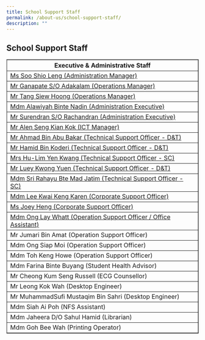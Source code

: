 ```yaml
---
title: School Support Staff
permalink: /about-us/school-support-staff/
description: ""
---
```

## School Support Staff

<table width="100%" border="1">
<tbody>
<tr><th>Executive &amp; Administrative Staff</th></tr>
<tr><td><a href="mailto:soo_shio_leng@schools.gov.sg" target="">Ms Soo Shio Leng (Administration Manager)</a></td></tr>
<tr><td><a href="mailto:ganapate_adakalam@schools.gov.sg" target="">Mr Ganapate S/O Adakalam (Operations Manager)</a></td></tr>
<tr><td><a href="mailto:tang_siew_hoong@schools.gov.sg" target="">Mr Tang Siew Hoong (Operations Manager)</a></td></tr>
<tr><td><a href="mailto:alawiyah_nadin@schools.gov.sg" target="">Mdm Alawiyah Binte Nadin (Administration Executive)</a></td></tr>
<tr><td><a href="mailto:surendran_rachandran@schools.gov.sg" target="">Mr Surendran S/O Rachandran (Administration Executive)</a></td></tr>
<tr><td><a href="mailto:alen_seng_kian_kok@schools.gov.sg" target="">Mr Alen Seng Kian Kok (ICT Manager)</a></td></tr>
<tr><td><a href="mailto:ahmad_abu_bakar@schools.gov.sg" target="">Mr Ahmad Bin Abu Bakar&nbsp;(Technical Support Officer - D&amp;T)</a></td></tr>
<tr><td><a href="mailto:hamid_koderi@schools.gov.sg" target="">Mr Hamid Bin Koderi&nbsp;(Technical Support Officer - D&amp;T)</a></td></tr>
<tr><td><a href="mailto:lim_yen_kwan@schools.gov.sg" target="">Mrs Hu-Lim Yen Kwang (Technical Support Officer - SC)</a></td></tr>
<tr><td><a href="mailto:luey_kwong_yuen@schools.gov.sg" target="">Mr Luey Kwong Yuen (Technical Support Officer - D&amp;T)</a></td></tr>
<tr><td><a href="mailto:sri_rahayu_mad_jatim@schools.gov.sg" target="">Mdm Sri Rahayu Bte Mad Jatim (Technical Support Officer - SC)</a></td></tr>
<tr><td><a href="mailto:lee_kwai_keng@schools.gov.sg" target="">Mdm Lee Kwai Keng Karen&nbsp;(Corporate Support Officer)</a></td></tr>
<tr><td><a href="mailto:heng_guey_siang@schools.gov.sg" target="">Ms Joey Heng (Corporate Support Officer)</a></td></tr>
<tr><td><a href="mailto:ong_lay_whatt@schools.gov.sg" target="">Mdm Ong Lay Whatt&nbsp;(Operation Support Officer / Office Assistant)</a></td></tr>
<tr><td>Mr Jumari Bin Amat (Operation Support Officer)</td></tr>
<tr><td>Mdm Ong Siap Moi (Operation Support Officer)</td></tr>
<tr><td>Mdm Toh Keng Howe&nbsp;(Operation Support Officer)</td></tr>
<tr><td>Mdm Farina Binte Buyang (Student Health Advisor)</td></tr>
<tr><td>Mr Cheong Kum Seng Russell (ECG Counsellor)</td></tr>
<tr><td>Mr Leong Kok Wah (Desktop Engineer)</td></tr>
<tr><td>Mr MuhammadSufi Mustaqim Bin Sahri (Desktop Engineer)</td></tr>
<tr><td>Mdm Siah Ai Poh (NFS Assistant)</td></tr>
<tr><td>Mdm Jaheera D/O Sahul Hamid (Librarian)</td></tr>
<tr><td>Mdm Goh Bee Wah (Printing Operator)</td></tr>
</tbody>
</table>
